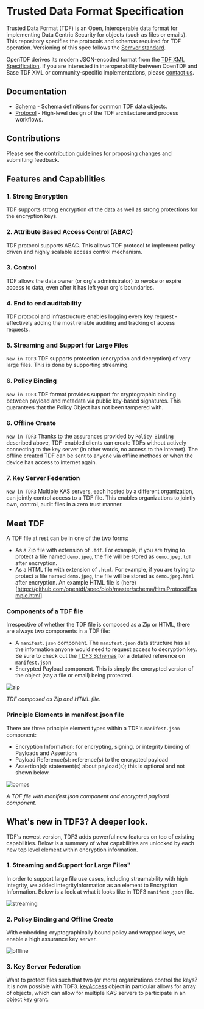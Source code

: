 # Trusted Data Format Specification

Trusted Data Format (TDF) is an Open, Interoperable data format for implementing Data Centric Security for objects (such as files or emails). This repository specifies the protocols and schemas required for TDF operation. Versioning of this spec follows the [Semver standard](https://semver.org/).

OpenTDF derives its modern JSON-encoded format from the [TDF XML Specification](https://www.dni.gov/index.php/who-we-are/organizations/ic-cio/ic-cio-related-menus/ic-cio-related-links/ic-technical-specifications/trusted-data-format). If you are interested in interoperability between OpenTDF and Base TDF XML or community-specific implementations, please [contact us](mailto:support@opentdf.io). 

## Documentation
* [Schema](schema/) - Schema definitions for common TDF data objects.
* [Protocol](protocol/) - High-level design of the TDF architecture and process workflows.

## Contributions
Please see the [contribution guidelines](CONTRIBUTING.md) for proposing changes and submitting feedback.

## Features and Capabilities

### 1. Strong Encryption
TDF supports strong encryption of the data as well as strong protections for the encryption keys.

### 2. Attribute Based Access Control (ABAC)
TDF protocol supports ABAC. This allows TDF protocol to implement policy driven and highly scalable access control mechanism.

### 3. Control
TDF allows the data owner (or org's administrator) to revoke or expire access to data, even after it has left your org's boundaries.

### 4. End to end auditability
TDF protocol and infrastructure enables logging every key request - effectively adding the most reliable auditing and tracking of access requests.

### 5. Streaming and Support for Large Files
`New in TDF3`
TDF supports protection (encryption and decryption) of very large files. This is done by supporting streaming. 

### 6. Policy Binding
`New in TDF3`
TDF format provides support for cryptographic binding between payload and metadata via public key-based signatures. This guarantees that the Policy Object has not been tampered with.

### 6. Offline Create
`New in TDF3`
Thanks to the assurances provided by `Policy Binding` described above, TDF-enabled clients can create TDFs without actively connecting to the key server (in other words, no access to the internet). The offline created TDF can be sent to anyone via offline methods or when the device has access to internet again. 

### 7. Key Server Federation
`New in TDF3`
Multiple KAS servers, each hosted by a different organization, can jointly control access to a TDF file. This enables organizations to jointly own, control, audit files in a zero trust manner. 


## Meet TDF
A TDF file at rest can be in one of the two forms: 

* As a Zip file with extension of `.tdf`. For example, if you are trying to protect a file named `demo.jpeg`, the file will be stored as `demo.jpeg.tdf` after encryption.
* As a HTML file with extension of `.html`. For example, if you are trying to protect a file named `demo.jpeg`, the file will be stored as `demo.jpeg.html` after encryption. An example HTML file is (here)[https://github.com/opentdf/spec/blob/master/schema/HtmlProtocolExample.html]. 

### Components of a TDF file
Irrespective of whether the TDF file is composed as a Zip or HTML, there are always two components in a TDF file:
* A `manifest.json` component. The `manifest.json` data structure has all the information anyone would need to request access to decryption key. Be sure to check out the [TDF3 Schemas](schema/) for a detailed reference on `manifest.json` 
* Encrypted Payload component. This is simply the encrypted version of the object (say a file or email) being protected. 
 
![zip](https://files.readme.io/5af8aee-Zip_and_HTML.png "Zip and HTML")

_TDF composed as Zip and HTML file._

### Principle Elements in manifest.json file

There are three principle element types within a TDF's `manifest.json` component:
* Encryption Information: for encrypting, signing, or integrity binding of Payloads and Assertions
* Payload Reference(s): reference(s) to the encrypted payload
* Assertion(s): statement(s) about payload(s); this is optional and not shown below.

![comps](https://files.readme.io/05edbb5-Screen_Shot_2018-12-10_at_9.08.21_AM.png "Components")

_A TDF file with manifest.json component and encrypted payload component._



## What's new in TDF3? A deeper look.
TDF's newest version, TDF3 adds powerful new features on top of existing capabilities. Below is a summary of what capabilities are unlocked by each new top level element within encryption information.

### 1. Streaming and Support for Large Files"
In order to support large file use cases, including streamability with high integrity, we added integrityInformation as an element to Encryption Information.  Below is a look at what it looks like in TDF3 `manifest.json` file.

![streaming](https://files.readme.io/d84d456-Screen_Shot_2018-12-10_at_9.12.05_AM.png "Streaming")

### 2. Policy Binding and Offline Create
With embedding cryptographically bound policy and wrapped keys, we enable a high assurance key server. 

![offline](https://files.readme.io/f5fb283-Screen_Shot_2018-12-10_at_9.15.27_AM.png "Offline create")

### 3. Key Server Federation
Want to protect files such that two (or more) organizations control the keys? It is now possible with TDF3. [keyAccess](schema/tdf/KeyAccessObject.md) object in particular allows for array of objects, which can allow for multiple KAS servers to participate in an object key grant.
